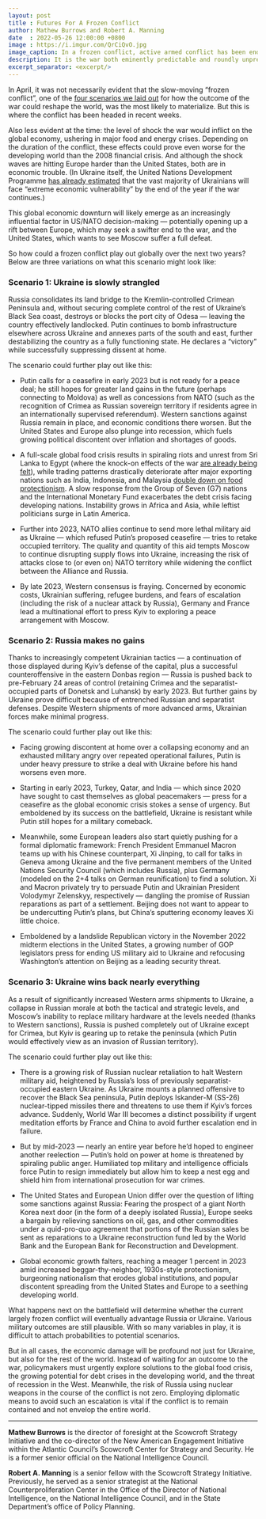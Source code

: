 ```yaml
---
layout: post
title : Futures For A Frozen Conflict
author: Mathew Burrows and Robert A. Manning
date  : 2022-05-26 12:00:00 +0800
image : https://i.imgur.com/QrCiQvO.jpg
image_caption: In a frozen conflict, active armed conflict has been ended, but no political framework resolves the conflict to the satisfaction of the combatants.
description: It is the war both eminently predictable and roundly unpredicted. For months the experts have been projecting how the Ukraine war could break out and, once it did, how it could unfold next.
excerpt_separator: <excerpt/>
---
```


In April, it was not necessarily evident that the slow-moving “frozen conflict”, one of the [four scenarios we laid out](https://www.atlanticcouncil.org/content-series/the-big-story/how-will-the-russia-ukraine-war-reshape-the-world-here-are-four-possible-futures/) for how the outcome of the war could reshape the world, was the most likely to materialize. But this is where the conflict has been headed in recent weeks.

<excerpt/>

Also less evident at the time: the level of shock the war would inflict on the global economy, ushering in major food and energy crises. Depending on the duration of the conflict, these effects could prove even worse for the developing world than the 2008 financial crisis. And although the shock waves are hitting Europe harder than the United States, both are in economic trouble. (In Ukraine itself, the United Nations Development Programme [has already estimated](https://www.undp.org/press-releases/every-day-delayed-peace-will-accelerate-freefall-poverty-ukraine-warns-undp) that the vast majority of Ukrainians will face “extreme economic vulnerability” by the end of the year if the war continues.)

This global economic downturn will likely emerge as an increasingly influential factor in US/NATO decision-making — potentially opening up a rift between Europe, which may seek a swifter end to the war, and the United States, which wants to see Moscow suffer a full defeat.

So how could a frozen conflict play out globally over the next two years? Below are three variations on what this scenario might look like:


### Scenario 1: Ukraine is slowly strangled

Russia consolidates its land bridge to the Kremlin-controlled Crimean Peninsula and, without securing complete control of the rest of Ukraine’s Black Sea coast, destroys or blocks the port city of Odesa — leaving the country effectively landlocked. Putin continues to bomb infrastructure elsewhere across Ukraine and annexes parts of the south and east, further destabilizing the country as a fully functioning state. He declares a “victory” while successfully suppressing dissent at home.

The scenario could further play out like this:

- Putin calls for a ceasefire in early 2023 but is not ready for a peace deal; he still hopes for greater land gains in the future (perhaps connecting to Moldova) as well as concessions from NATO (such as the recognition of Crimea as Russian sovereign territory if residents agree in an internationally supervised referendum). Western sanctions against Russia remain in place, and economic conditions there worsen. But the United States and Europe also plunge into recession, which fuels growing political discontent over inflation and shortages of goods.

- A full-scale global food crisis results in spiraling riots and unrest from Sri Lanka to Egypt (where the knock-on effects of the war [are already being felt](https://www.ft.com/content/e033ceba-b1ed-4414-8865-d25254c640dd)), while trading patterns drastically deteriorate after major exporting nations such as India, Indonesia, and Malaysia [double down on food protectionism](https://www.axios.com/2022/05/17/food-protectionism-is-on-the-rise). A slow response from the Group of Seven (G7) nations and the International Monetary Fund exacerbates the debt crisis facing developing nations. Instability grows in Africa and Asia, while leftist politicians surge in Latin America.

- Further into 2023, NATO allies continue to send more lethal military aid as Ukraine — which refused Putin’s proposed ceasefire — tries to retake occupied territory. The quality and quantity of this aid tempts Moscow to continue disrupting supply flows into Ukraine, increasing the risk of attacks close to (or even on) NATO territory while widening the conflict between the Alliance and Russia.

- By late 2023, Western consensus is fraying. Concerned by economic costs, Ukrainian suffering, refugee burdens, and fears of escalation (including the risk of a nuclear attack by Russia), Germany and France lead a multinational effort to press Kyiv to exploring a peace arrangement with Moscow.


### Scenario 2: Russia makes no gains

Thanks to increasingly competent Ukrainian tactics — a continuation of those displayed during Kyiv’s defense of the capital, plus a successful counteroffensive in the eastern Donbas region — Russia is pushed back to pre-February 24 areas of control (retaining Crimea and the separatist-occupied parts of Donetsk and Luhansk) by early 2023. But further gains by Ukraine prove difficult because of entrenched Russian and separatist defenses. Despite Western shipments of more advanced arms, Ukrainian forces make minimal progress.

The scenario could further play out like this:

- Facing growing discontent at home over a collapsing economy and an exhausted military angry over repeated operational failures, Putin is under heavy pressure to strike a deal with Ukraine before his hand worsens even more.

- Starting in early 2023, Turkey, Qatar, and India — which since 2020 have sought to cast themselves as global peacemakers — press for a ceasefire as the global economic crisis stokes a sense of urgency. But emboldened by its success on the battlefield, Ukraine is resistant while Putin still hopes for a military comeback.

- Meanwhile, some European leaders also start quietly pushing for a formal diplomatic framework: French President Emmanuel Macron teams up with his Chinese counterpart, Xi Jinping, to call for talks in Geneva among Ukraine and the five permanent members of the United Nations Security Council (which includes Russia), plus Germany (modeled on the 2+4 talks on German reunification) to find a solution. Xi and Macron privately try to persuade Putin and Ukrainian President Volodymyr Zelenskyy, respectively — dangling the promise of Russian reparations as part of a settlement. Beijing does not want to appear to be undercutting Putin’s plans, but China’s sputtering economy leaves Xi little choice.

- Emboldened by a landslide Republican victory in the November 2022 midterm elections in the United States, a growing number of GOP legislators press for ending US military aid to Ukraine and refocusing Washington’s attention on Beijing as a leading security threat.


### Scenario 3: Ukraine wins back nearly everything

As a result of significantly increased Western arms shipments to Ukraine, a collapse in Russian morale at both the tactical and strategic levels, and Moscow’s inability to replace military hardware at the levels needed (thanks to Western sanctions), Russia is pushed completely out of Ukraine except for Crimea, but Kyiv is gearing up to retake the peninsula (which Putin would effectively view as an invasion of Russian territory).

The scenario could further play out like this:

- There is a growing risk of Russian nuclear retaliation to halt Western military aid, heightened by Russia’s loss of previously separatist-occupied eastern Ukraine. As Ukraine mounts a planned offensive to recover the Black Sea peninsula, Putin deploys Iskander-M (SS-26) nuclear-tipped missiles there and threatens to use them if Kyiv’s forces advance. Suddenly, World War III becomes a distinct possibility if urgent meditation efforts by France and China to avoid further escalation end in failure.

- But by mid-2023 — nearly an entire year before he’d hoped to engineer another reelection — Putin’s hold on power at home is threatened by spiraling public anger. Humiliated top military and intelligence officials force Putin to resign immediately but allow him to keep a nest egg and shield him from international prosecution for war crimes.

- The United States and European Union differ over the question of lifting some sanctions against Russia: Fearing the prospect of a giant North Korea next door (in the form of a deeply isolated Russia), Europe seeks a bargain by relieving sanctions on oil, gas, and other commodities under a quid-pro-quo agreement that portions of the Russian sales be sent as reparations to a Ukraine reconstruction fund led by the World Bank and the European Bank for Reconstruction and Development.

- Global economic growth falters, reaching a meager 1 percent in 2023 amid increased beggar-thy-neighbor, 1930s-style protectionism, burgeoning nationalism that erodes global institutions, and popular discontent spreading from the United States and Europe to a seething developing world.

What happens next on the battlefield will determine whether the current largely frozen conflict will eventually advantage Russia or Ukraine. Various military outcomes are still plausible. With so many variables in play, it is difficult to attach probabilities to potential scenarios.

But in all cases, the economic damage will be profound not just for Ukraine, but also for the rest of the world. Instead of waiting for an outcome to the war, policymakers must urgently explore solutions to the global food crisis, the growing potential for debt crises in the developing world, and the threat of recession in the West. Meanwhile, the risk of Russia using nuclear weapons in the course of the conflict is not zero. Employing diplomatic means to avoid such an escalation is vital if the conflict is to remain contained and not envelop the entire world.

---

__Mathew Burrows__ is the director of foresight at the Scowcroft Strategy Initiative and the co-director of the New American Engagement Initiative within the Atlantic Council’s Scowcroft Center for Strategy and Security. He is a former senior official on the National Intelligence Council.

__Robert A. Manning__ is a senior fellow with the Scowcroft Strategy Initiative. Previously, he served as a senior strategist at the National Counterproliferation Center in the Office of the Director of National Intelligence, on the National Intelligence Council, and in the State Department’s office of Policy Planning.
